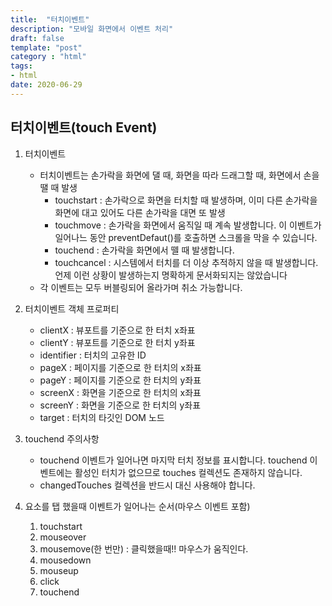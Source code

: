 ```yaml
---
title:  "터치이벤트"
description: "모바일 화면에서 이벤트 처리"
draft: false
template: "post"
category : "html"
tags:
- html 
date: 2020-06-29
---
```

## 터치이벤트(touch Event)

1. 터치이벤트
	- 터치이벤트는 손가락을 화면에 댈 때, 화면을 따라 드래그할 때, 화면에서 손을 땔 때 발생
		 - touchstart : 손가락으로 화면을 터치할 때 발생하며, 이미 다른 손가락을 화면에 대고 있어도 다른 손가락을 대면 또 발생
		 - touchmove : 손가락을 화면에서 움직일 때 계속 발생합니다. 이 이벤트가 일어나느 동안 preventDefaut()를 호출하면 스크롤을 막을 수 있습니다.
		 - touchend : 손가락을 화면에서 뗄 때 발생합니다.
		 - touchcancel : 시스템에서 터치를 더 이상 추적하지 않을 때 발생합니다. 언제 이런 상황이 발생하는지 명확하게 문서화되지는 않았습니다
	- 각 이벤트는 모두 버블링되어 올라가며 취소 가능합니다.

2. 터치이벤트 객체 프로퍼티
	- clientX : 뷰포트를 기준으로 한 터치 x좌표
	- clientY : 뷰포트를 기준으로 한 터치 y좌표
	- identifier : 터치의 고유한 ID
	- pageX : 페이지를 기준으로 한 터치의 x좌표
	- pageY : 페이지를 기준으로 한 터치의 y좌표
	- screenX : 화면을 기준으로 한 터치의 x좌표
	- screenY : 화면을 기준으로 한 터치의 y좌표
	- target : 터치의 타깃인 DOM 노드

3. touchend 주의사항
	- touchend 이벤트가 일어나면 마지막 터치 정보를 표시합니다. touchend 이벤트에는 활성인 터치가 없으므로 touches 컬렉션도 존재하지 않습니다.
	- changedTouches 컬렉션을 반드시 대신 사용해야 합니다.

4. 요소를 탭 했을때 이벤트가 일어나는 순서(마우스 이벤트 포함)
	1. touchstart
	2. mouseover
	3. mousemove(한 번만) : 클릭했을때!! 마우스가 움직인다.
	4. mousedown
	5. mouseup
	6. click
	7. touchend
